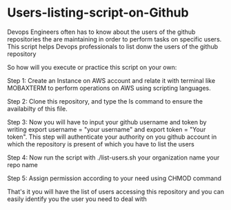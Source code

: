 # Users-listing-script-on-Github
Devops Engineers often has to know about the users of the github repositories the are maintaining in order to perform tasks on specific users. This script helps Devops professionals to list donw the users of the github repository

So how will you execute or practice this script on your own:

Step 1: Create an Instance on AWS account and relate it with terminal like MOBAXTERM to perform operations on AWS using scripting languages.

Step 2: Clone this repository, and type the ls command to ensure the availabilty of this file.

Step 3: Now you will have to input your github username and token by writing export username = "your username" and export token = "Your token". This step will authenticate your authority
on you github account in which the repository is present of which you have to list the users

Step 4: Now run the script with ./list-users.sh your organization name your repo name

Step 5: Assign permission according to your need using CHMOD command


That's it you will have the list of users accessing this repository and you can easily identify you the user you need to deal with
